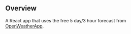## Overview

A React app that uses the free 5 day/3 hour forecast from [OpenWeatherApp](https://openweathermap.org/api).